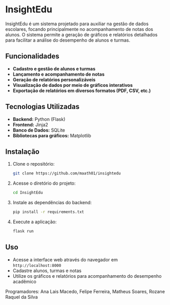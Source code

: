 # InsightEdu

InsightEdu é um sistema projetado para auxiliar na gestão de dados escolares, focando principalmente no acompanhamento de notas dos alunos. O sistema permite a geração de gráficos e relatórios detalhados para facilitar a análise do desempenho de alunos e turmas.

## Funcionalidades

- **Cadastro e gestão de alunos e turmas**
- **Lançamento e acompanhamento de notas**
- **Geração de relatórios personalizáveis**
- **Visualização de dados por meio de gráficos interativos**
- **Exportação de relatórios em diversos formatos (PDF, CSV, etc.)**

## Tecnologias Utilizadas

- **Backend:** Python (Flask)
- **Frontend:** Jinja2
- **Banco de Dados:** SQLite
- **Bibliotecas para gráficos:** Matplotlib

## Instalação

1. Clone o repositório:
   ```sh
   git clone https://github.com/maath01/insightedu
   ```

2. Acesse o diretório do projeto:
   ```sh
   cd InsightEdu
   ```

3. Instale as dependências do backend:
   ```sh
   pip install -r requirements.txt
   ```

4. Execute a aplicação:
   ```sh
   flask run
   ```

## Uso

- Acesse a interface web através do navegador em `http://localhost:8000`
- Cadastre alunos, turmas e notas
- Utilize os gráficos e relatórios para acompanhamento do desempenho acadêmico

Programadores: Ana Lais Macedo, Felipe Ferreira, Matheus Soares, Rozane Raquel da Silva

